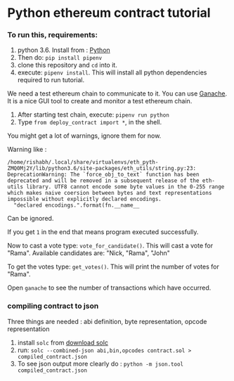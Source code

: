 # Python ethereum contract tutorial

### To run this, requirements:

1. python 3.6. Install from : [Python](https://www.python.org/downloads/)
2. Then do: `pip install pipenv`
3. clone this repository and `cd` into it.
4. execute: `pipenv install`. This will install all python dependencies required to run tutorial.

We need a test ethereum chain to communicate to it.
You can use [Ganache](http://truffleframework.com/ganache/). It is a nice GUI tool to create and monitor a test ethereum chain.

1. After starting test chain, execute: `pipenv run python`
2. Type `from deploy_contract import *`, in the shell.

You might get a lot of warnings, ignore them for now.

Warning like : 
```
/home/rishabh/.local/share/virtualenvs/eth_pyth-ZMQ0Mj2Y/lib/python3.6/site-packages/eth_utils/string.py:23: DeprecationWarning: The `force_obj_to_text` function has been deprecated and will be removed in a subsequent release of the eth-utils library. UTF8 cannot encode some byte values in the 0-255 range which makes naive coersion between bytes and text representations impossible without explicitly declared encodings.
  "declared encodings.".format(fn.__name__
```
Can be ignored.

If you get `1` in the end that means program executed successfully.

Now to cast a vote type: `vote_for_candidate()`. This will cast a vote for "Rama". Available candidates are: "Nick, "Rama", "John"

To get the votes type: `get_votes()`. This will print the number of votes for "Rama".

Open `ganache` to see the number of transactions which have occurred.

### compiling contract to json
Three things are needed : abi definition, byte representation, opcode representation
1. install `solc` from [download solc](http://solidity.readthedocs.io/en/v0.4.21/installing-solidity.html)
2. run: `solc --combined-json abi,bin,opcodes contract.sol > compiled_contract.json`
3. To see json output more clearly do : `python -m json.tool compiled_contract.json`